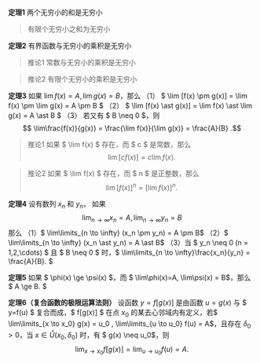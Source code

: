 __定理1__ 两个无穷小的和是无穷小
> 有限个无穷小之和为无穷小

__定理2__ 有界函数与无穷小的乘积是无穷小
> 推论1 常数与无穷小的乘积是无穷小

> 推论2 有限个无穷小的乘积是无穷小

__定理3__ 如果 $\lim f(x) = A, \lim g(x) = B$，那么
（1） $ \lim [f(x) \pm g(x)] = \lim f(x) \pm \lim g(x) = A \pm B $
（2） $ \lim [f(x) \ast g(x)] = \lim f(x) \ast \lim g(x) = A \ast B $
（3） 若又有 $ B \neq 0 $，则 $$ \lim\frac{f(x)}{g(x)} = \frac{\lim f(x)}{\lim g(x)} = \frac{A}{B} .$$

> 推论1 如果 $ \lim f(x) $ 存在，而 $ c $ 是常数，那么 $$ \lim [cf(x)] = c\lim f(x) .$$

>推论2 如果 $ \lim f(x) $ 存在，而 $ n $ 是正整数，那么 $$ \lim [f(x)]^n = [\lim f(x)]^n. $$

__定理4__ 设有数列 ${x_n}$ 和 ${y_n}$， 如果$$ \lim_{n \to \infty}x_n = A, \lim_{n \to \infty}y_n = B$$
那么
（1）$ \lim\limits_{n \to \infty} (x_n \pm y_n) = A \pm B$
（2）$ \lim\limits_{n \to \infty} (x_n \ast y_n) = A \ast B$
（3）当 $ y_n \neq 0 (n = 1,2,\cdots) $ 且 $ B \neq 0 $ 时，$ \lim\limits_{n \to \infty}\frac{x_n}{y_n} = \frac{A}{B}. $

__定理5__ 如果 $ \phi(x) \ge \psi(x) $，而 $ \lim\phi(x)=A, \lim\psi(x) = B$，那么 $ A \ge B. $


__定理6（复合函数的极限运算法则）__  设函数 $y=f[g(x)]$ 是由函数 $u = g(x)$ 与 $ y=f(u) $ 复合而成，$ f[g(x)] $ 在点 $x_0$ 的某去心邻域内有定义，若$ \lim\limits_{x \to x_0} g(x) = u_0 , \lim\limits_{u \to u_0} f(u) = A$，且存在 $\delta_0 > 0$，当 $x \in \mathring{U}(x_0, \delta_0)$ 时，有 $ g(x) \neq u_0$，则 $$ \lim_{x \to x_0}f[g(x)] = \lim_{u \to u_0} f(u) = A.$$


